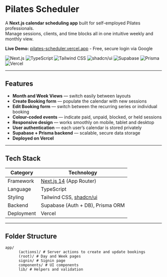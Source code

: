# Pilates Scheduler

A **Next.js calendar scheduling app** built for self-employed Pilates professionals.  
Manage sessions, clients, and time blocks all in one intuitive weekly and monthly view.

**Live Demo:** [pilates-scheduler.vercel.app](https://pilates-scheduler.vercel.app/) - Free, secure login via Google 

![Next.js](https://img.shields.io/badge/Next.js-000000?style=for-the-badge&logo=nextdotjs&logoColor=white)
![TypeScript](https://img.shields.io/badge/TypeScript-3178C6?style=for-the-badge&logo=typescript&logoColor=white)
![Tailwind CSS](https://img.shields.io/badge/Tailwind_CSS-38B2AC?style=for-the-badge&logo=tailwind-css&logoColor=white)
![shadcn/ui](https://img.shields.io/badge/shadcn/ui-18181B?style=for-the-badge)
![Supabase](https://img.shields.io/badge/Supabase-3ECF8E?style=for-the-badge&logo=supabase&logoColor=white)
![Prisma](https://img.shields.io/badge/Prisma-2D3748?style=for-the-badge&logo=prisma&logoColor=white)
![Vercel](https://img.shields.io/badge/Vercel-000000?style=for-the-badge&logo=vercel&logoColor=white)

---

## Features

- **Month and Week Views** — switch easily between layouts  
- **Create Booking form** — populate the calendar with new sessions
- **Edit Booking form** — switch between the recurring series or individual booking 
- **Colour-coded events** — indicate paid, unpaid, blocked, or held sessions  
- **Responsive design** — works smoothly on mobile, tablet and desktop  
- **User authentication** — each user’s calendar is stored privately  
- **Supabase + Prisma backend** — scalable, secure data storage  
- **Deployed on Vercel**

---

## Tech Stack

| Category | Technology |
|-----------|-------------|
| Framework | [Next.js 14](https://nextjs.org/) (App Router) |
| Language | TypeScript |
| Styling | Tailwind CSS, [shadcn/ui](https://ui.shadcn.com/) |
| Backend | Supabase (Auth + DB), Prisma ORM |
| Deployment | Vercel |

---

## Folder Structure

```
app/ 
      (actions)/ # Server actions to create and update bookings
      (root)/ # Day and Week pages
      signin/ # Signin page
      components/ # UI components
      lib/ # Helpers and validation
```

